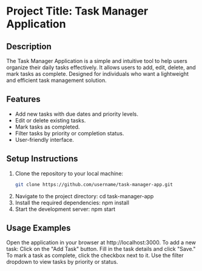 # Project Title: Task Manager Application

## Description
The Task Manager Application is a simple and intuitive tool to help users organize their daily tasks effectively. It allows users to add, edit, delete, and mark tasks as complete. Designed for individuals who want a lightweight and efficient task management solution.

## Features
- Add new tasks with due dates and priority levels.
- Edit or delete existing tasks.
- Mark tasks as completed.
- Filter tasks by priority or completion status.
- User-friendly interface.

## Setup Instructions
1. Clone the repository to your local machine:
   ```bash
   git clone https://github.com/username/task-manager-app.git
2. Navigate to the project directory:
   cd task-manager-app
3. Install the required dependencies:
   npm install
4. Start the development server:
   npm start

## Usage Examples
Open the application in your browser at http://localhost:3000.
To add a new task:
Click on the "Add Task" button.
Fill in the task details and click "Save."
To mark a task as complete, click the checkbox next to it.
Use the filter dropdown to view tasks by priority or status.
